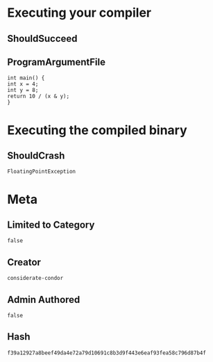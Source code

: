 # Executing your compiler

## ShouldSucceed

## ProgramArgumentFile

```
int main() {
int x = 4;
int y = 8;
return 10 / (x & y);
}
```

# Executing the compiled binary

## ShouldCrash

```
FloatingPointException
```

# Meta

## Limited to Category

```
false
```

## Creator

```
considerate-condor
```

## Admin Authored

```
false
```

## Hash

```
f39a12927a8beef49da4e72a79d10691c8b3d9f443e6eaf93fea58c796d87b4f
```
